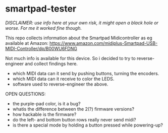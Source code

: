 # smartpad-tester

*DISCLAIMER: use info here at your own risk, it might open a black hole or worse. For me it worked fine though.*

This repo collects information about the Smartpad Midicontroller as eg available at Amazon:
https://www.amazon.com/midiplus-Smartpad-USB-MIDI-Controller/dp/B00WU6FDNG

Not much info is available for this device. So i decided to try to reverse-engineer and collect findings here.

* which MIDI data can it send by pushing buttons, turning the encoders.
* which MIDI data can it receive to color the LEDS.
* software used to reverse-engineer the above.

OPEN QUESTIONS:
* the purple-pad color, is it a bug?
* whatis the difference between the 2(?) firmware versions?
* how hackable is the firmware?
* do the left- and bottom button rows really never send midi?
* is there a special mode by holding a button pressed while powering-up?
